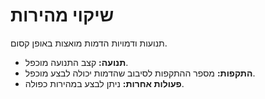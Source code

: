 # שיקוי מהירות

תנועות ודמויות הדמות מואצות באופן קסום.

- **תנועה:** קצב התנועה מוכפל.
- **התקפות:** מספר ההתקפות לסיבוב שהדמות יכולה לבצע מוכפל.
- **פעולות אחרות:** ניתן לבצע במהירות כפולה.